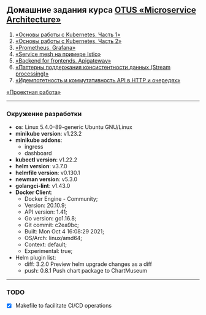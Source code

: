 ## Домашние задания курса [OTUS «Microservice Architecture»](https://otus.ru/lessons/microservice-architecture/)

1) [«Основы работы с Kubernetes. Часть 1»](./hw01_k8s_basics_part1)
2) [«Основы работы с Kubernetes. Часть 2»](./hw01_k8s_basics_part2)
3) [«Prometheus. Grafana»](./hw03_prometheus_grafana)
4) [«Service mesh на примере Istio»](./hw04_service_mesh_istio)
5) [«Backend for frontends. Apigateway»](./hw05_api_gateway)
6) [«Паттерны поддержания консистентности данных (Stream processing)»](./hw06_stream_processing)
7) [«Идемпотетность и коммутативность API в HTTP и очередях»](./hw07_order_service)

[«Проектная работа»](./final_project)

---

### Окружение разработки

- **os**: Linux 5.4.0-89-generic Ubuntu GNU/Linux
- **minikube version**: v1.23.2
- **minikube addons**:
    - ingress
    - dashboard
- **kubectl version**:  v1.22.2
- **helm version**:  v3.7.0
- **helmfile version**:  v0.130.1
- **newman version**:  v5.3.0
- **golangci-lint**:  v1.43.0
- **Docker Client**:
    - Docker Engine - Community;
    - Version:           20.10.9;
    - API version:       1.41;
    - Go version:        go1.16.8;
    - Git commit:        c2ea9bc;
    - Built:             Mon Oct 4 16:08:29 2021;
    - OS/Arch:           linux/amd64;
    - Context:           default;
    - Experimental:      true;
- Helm plugin list:
    - diff: 3.2.0 Preview helm upgrade changes as a diff
    - push: 0.8.1 Push chart package to ChartMuseum

---

### TODO

- [x] Makefile to facilitate CI/CD operations

